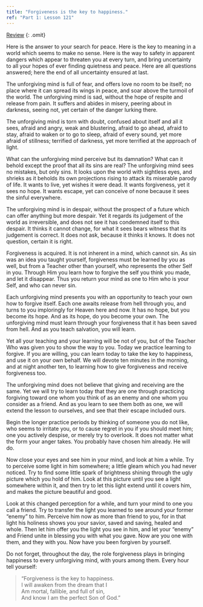 ```yaml
---
title: "Forgiveness is the key to happiness."
ref: "Part 1: Lesson 121"
---
```


<a class="hide-review" href="/acim/workbook/l141/#l121">Review</a>
{: .omit}

Here is the answer to your search for peace. Here is the key to meaning
in a world which seems to make no sense. Here is the way to safety in
apparent dangers which appear to threaten you at every turn, and bring
uncertainty to all your hopes of ever finding quietness and peace. Here
are all questions answered; here the end of all uncertainty ensured at
last.

The unforgiving mind is full of fear, and offers love no room to be
itself; no place where it can spread its wings in peace, and soar above
the turmoil of the world. The unforgiving mind is sad, without the hope
of respite and release from pain. It suffers and abides in misery,
peering about in darkness, seeing not, yet certain of the danger lurking
there.

The unforgiving mind is torn with doubt, confused about itself and all
it sees, afraid and angry, weak and blustering, afraid to go ahead,
afraid to stay, afraid to waken or to go to sleep, afraid of every
sound, yet more afraid of stillness; terrified of darkness, yet more
terrified at the approach of light.

What can the unforgiving mind perceive but its damnation? What can it
behold except the proof that all its sins are real? The unforgiving mind
sees no mistakes, but only sins. It looks upon the world with sightless
eyes, and shrieks as it beholds its own projections rising to attack its
miserable parody of life. It wants to live, yet wishes it were dead. It
wants forgiveness, yet it sees no hope. It wants escape, yet can
conceive of none because it sees the sinful everywhere.

The unforgiving mind is in despair, without the prospect of a future
which can offer anything but more despair. Yet it regards its judgement
of the world as irreversible, and does not see it has condemned itself
to this despair. It thinks it cannot change, for what it sees bears
witness that its judgement is correct. It does not ask, because it
thinks it knows. It does not question, certain it is right.

Forgiveness is acquired. It is not inherent in a mind, which cannot sin.
As sin was an idea you taught yourself, forgiveness must be learned by
you as well, but from a Teacher other than yourself,
who represents the other Self in you. Through Him you learn how to
forgive the self you think you made, and let it disappear. Thus you
return your mind as one to Him who is your Self, and who can never sin.

Each unforgiving mind presents you with an opportunity to teach your own
how to forgive itself. Each one awaits release from hell through you,
and turns to you imploringly for Heaven here and now. It has no hope,
but you become its hope. And as its hope, do you become your own. The
unforgiving mind must learn through your forgiveness that it has been
saved from hell. And as you teach salvation, you will learn.

Yet all your teaching and your learning will be not of you, but of the
Teacher Who was given you to show the way to you. Today we practice
learning to forgive. If you are willing, you can learn today to take the
key to happiness, and use it on your own behalf. We will devote ten
minutes in the morning, and at night another ten, to learning how to
give forgiveness and receive forgiveness too.

The unforgiving mind does not believe that giving and receiving are the
same. Yet we will try to learn today that they are one through
practicing forgiving toward one whom you think of as an enemy and one
whom you consider as a friend. And as you learn to see them both as one,
we will extend the lesson to ourselves, and see that their escape
included ours.

Begin the longer practice periods by thinking of someone you do not
like, who seems to irritate you, or to cause regret in you if you should
meet him; one you actively despise, or merely try to overlook. It does
not matter what the form your anger takes. You probably have chosen him
already. He will do.

Now close your eyes and see him in your mind, and look at him a while.
Try to perceive some light in him somewhere; a little gleam which you
had never noticed. Try to find some little spark of brightness shining
through the ugly picture which you hold of him. Look at this picture
until you see a light somewhere within it, and then try to let this
light extend until it covers him, and makes the picture beautiful and
good.

Look at this changed perception for a while, and turn your mind to one
you call a friend. Try to transfer the light you learned to
see around your former “enemy” to him. Perceive him now as more than
friend to you, for in that light his holiness shows you your savior,
saved and saving, healed and whole. Then let him offer you the light you
see in him, and let your “enemy” and Friend unite in blessing you with
what you gave. Now are you one with them, and they with you. Now have
you been forgiven by yourself.

Do not forget, throughout the day, the role forgiveness plays in
bringing happiness to every unforgiving mind, with yours among them.
Every hour tell yourself:

> “Forgiveness is the key to happiness.<br/>
> I will awaken from the dream that I<br/>
> Am mortal, fallible, and full of sin,<br/>
> And know I am the perfect Son of God.”

